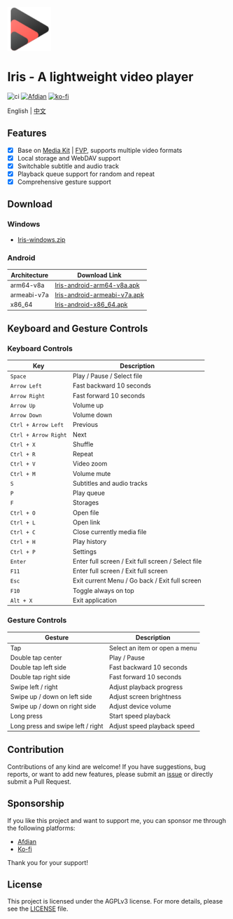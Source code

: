 <img height="100px" width="100px" alt="icon" src="./assets/images/icon.svg"/>

# Iris - A lightweight video player

![ci](https://github.com/nini22P/Iris/actions/workflows/ci.yml/badge.svg)
<a href="https://afdian.com/a/nini22P"><img alt="Afdian" style="height: 30px;" src="https://pic1.afdiancdn.com/static/img/welcome/button-sponsorme.png"></a>
[![ko-fi](https://ko-fi.com/img/githubbutton_sm.svg)](https://ko-fi.com/nini22p)

English | [中文](./README_CN.md)

## Features

- [x] Base on [Media Kit](https://github.com/media-kit/media-kit) | [FVP](https://github.com/wang-bin/fvp), supports multiple video formats
- [x] Local storage and WebDAV support
- [x] Switchable subtitle and audio track
- [x] Playback queue support for random and repeat
- [x] Comprehensive gesture support

## Download

### Windows
- [Iris-windows.zip](https://github.com/nini22P/Iris/releases/latest/download/Iris-windows.zip)

### Android
| Architecture      | Download Link                                                            |
|-------------------|-------------------------------------------------------------------------|
| arm64-v8a         | [Iris-android-arm64-v8a.apk](https://github.com/nini22P/Iris/releases/latest/download/Iris-android-arm64-v8a.apk) |
| armeabi-v7a       | [Iris-android-armeabi-v7a.apk](https://github.com/nini22P/Iris/releases/latest/download/Iris-android-armeabi-v7a.apk) |
| x86_64            | [Iris-android-x86_64.apk](https://github.com/nini22P/Iris/releases/latest/download/Iris-android-x86_64.apk) |

## Keyboard and Gesture Controls

### Keyboard Controls
| Key                  | Description                              |
|----------------------|------------------------------------------|
| `Space`              | Play / Pause / Select file               |
| `Arrow Left`         | Fast backward 10 seconds                 |
| `Arrow Right`        | Fast forward 10 seconds                  |
| `Arrow Up`           | Volume up                                |
| `Arrow Down`         | Volume down                              |
| `Ctrl + Arrow Left`  | Previous                                 |
| `Ctrl + Arrow Right` | Next                                     |
| `Ctrl + X`           | Shuffle                                  |
| `Ctrl + R`           | Repeat                                   |
| `Ctrl + V`           | Video zoom                               |
| `Ctrl + M`           | Volume mute                              |
| `S`                  | Subtitles and audio tracks               |
| `P`                  | Play queue                               |
| `F`                  | Storages                                 |
| `Ctrl + O`           | Open file                                |
| `Ctrl + L`           | Open link                                |
| `Ctrl + C`           | Close currently media file               |
| `Ctrl + H`           | Play history                             |
| `Ctrl + P`           | Settings                                 |
| `Enter`              | Enter full screen / Exit full screen / Select file |
| `F11`                | Enter full screen / Exit full screen     |
| `Esc`                | Exit current Menu / Go back / Exit full screen |
| `F10`                | Toggle always on top                     |
| `Alt + X`            | Exit application                         |

### Gesture Controls
| Gesture                         | Description                              |
|---------------------------------|------------------------------------------|
| Tap                             | Select an item or open a menu            |
| Double tap center               | Play / Pause                             |
| Double tap left side            | Fast backward 10 seconds                 |
| Double tap right side           | Fast forward 10 seconds                  |
| Swipe left / right              | Adjust playback progress                 |
| Swipe up / down on left side    | Adjust screen brightness                 |
| Swipe up / down on right side   | Adjust device volume                     |
| Long press                      | Start speed playback                     |
| Long press and swipe left / right | Adjust speed playback speed            |

## Contribution

Contributions of any kind are welcome! If you have suggestions, bug reports, or want to add new features, please submit an [issue](https://github.com/nini22P/Iris/issues) or directly submit a Pull Request.

## Sponsorship

If you like this project and want to support me, you can sponsor me through the following platforms:

- [Afdian](https://afdian.com/a/nini22P)
- [Ko-fi](https://ko-fi.com/nini22p)

Thank you for your support!

## License

This project is licensed under the AGPLv3 license. For more details, please see the [LICENSE](./LICENSE) file.
